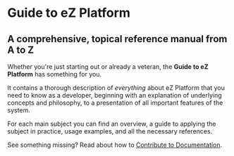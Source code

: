 # Guide to eZ Platform

## A comprehensive, topical reference manual from A to Z

Whether you're just starting out or already a veteran, the **Guide to eZ Platform** has something for you.

It contains a thorough description of *everything* about eZ Platform that you need to know as a developer, beginning with an explanation of underlying concepts and philosophy, to a presentation of all important features of the system.

For each main subject you can find an overview, a guide to applying the subject in practice, usage examples, and all the necessary references.

See something missing? Read about how to [Contribute to Documentation](../community_resources/contributing.md#contribute-to-documentation).
